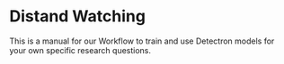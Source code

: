 # Distand Watching
This is a manual for our Workflow to train and use Detectron models for your own specific research questions.
